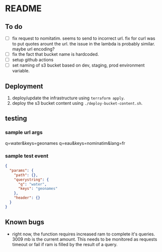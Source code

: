 # README

## To do

- [ ] fix request to nomitatim. seems to send to incorrect url. fix for curl was to put quotes arount the url. the issue in the lambda is probably similar. maybe url encoding?
- [ ] fix the fact that bucket name is hardcoded.
- [ ] setup github actions
- [ ] set naming of s3 bucket based on dev, staging, prod environment variable.

## Deployment

1. deploy/update the infrastructure using `terraform apply`.
2. deploy the s3 bucket content using `./deploy-bucket-content.sh`.

## testing

### sample url args

q=water&keys=geonames
q=eau&keys=nominatim&lang=fr


### sample test event

```JSON
{
  "params": {
    "path": {},
    "querystring": {
      "q": "water",
      "keys": "geonames"
    },
    "header": {}
  }
}
```

## Known bugs

- right now, the function requires increased ram to complete it's queries. 3009 
mb is the current amount. This needs to be monitored as requests timeout or fail 
if ram is filled by the result of a query.